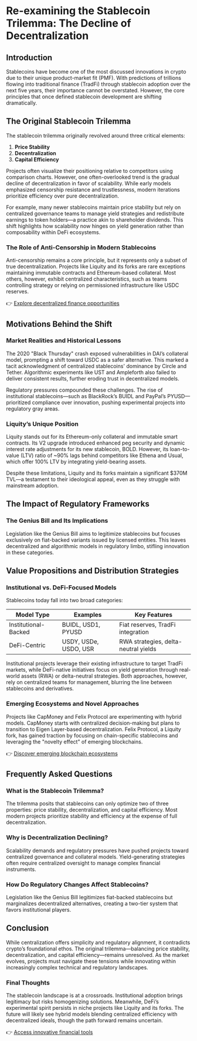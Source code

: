 # Re-examining the Stablecoin Trilemma: The Decline of Decentralization

## Introduction

Stablecoins have become one of the most discussed innovations in crypto due to their unique product-market fit (PMF). With predictions of trillions flowing into traditional finance (TradFi) through stablecoin adoption over the next five years, their importance cannot be overstated. However, the core principles that once defined stablecoin development are shifting dramatically.

## The Original Stablecoin Trilemma

The stablecoin trilemma originally revolved around three critical elements:

1. **Price Stability**  
2. **Decentralization**  
3. **Capital Efficiency**

Projects often visualize their positioning relative to competitors using comparison charts. However, one often-overlooked trend is the gradual decline of decentralization in favor of scalability. While early models emphasized censorship resistance and trustlessness, modern iterations prioritize efficiency over pure decentralization.

For example, many newer stablecoins maintain price stability but rely on centralized governance teams to manage yield strategies and redistribute earnings to token holders—a practice akin to shareholder dividends. This shift highlights how scalability now hinges on yield generation rather than composability within DeFi ecosystems.

### The Role of Anti-Censorship in Modern Stablecoins

Anti-censorship remains a core principle, but it represents only a subset of true decentralization. Projects like Liquity and its forks are rare exceptions maintaining immutable contracts and Ethereum-based collateral. Most others, however, exhibit centralized characteristics, such as teams controlling strategy or relying on permissioned infrastructure like USDC reserves.

👉 [Explore decentralized finance opportunities](https://bit.ly/okx-bonus)

## Motivations Behind the Shift

### Market Realities and Historical Lessons

The 2020 "Black Thursday" crash exposed vulnerabilities in DAI’s collateral model, prompting a shift toward USDC as a safer alternative. This marked a tacit acknowledgment of centralized stablecoins' dominance by Circle and Tether. Algorithmic experiments like UST and Ampleforth also failed to deliver consistent results, further eroding trust in decentralized models.

Regulatory pressures compounded these challenges. The rise of institutional stablecoins—such as BlackRock’s BUIDL and PayPal’s PYUSD—prioritized compliance over innovation, pushing experimental projects into regulatory gray areas.

### Liquity’s Unique Position

Liquity stands out for its Ethereum-only collateral and immutable smart contracts. Its V2 upgrade introduced enhanced peg security and dynamic interest rate adjustments for its new stablecoin, BOLD. However, its loan-to-value (LTV) ratio of ~90% lags behind competitors like Ethena and Usual, which offer 100% LTV by integrating yield-bearing assets.

Despite these limitations, Liquity and its forks maintain a significant $370M TVL—a testament to their ideological appeal, even as they struggle with mainstream adoption.

## The Impact of Regulatory Frameworks

### The Genius Bill and Its Implications

Legislation like the Genius Bill aims to legitimize stablecoins but focuses exclusively on fiat-backed variants issued by licensed entities. This leaves decentralized and algorithmic models in regulatory limbo, stifling innovation in these categories.

## Value Propositions and Distribution Strategies

### Institutional vs. DeFi-Focused Models

Stablecoins today fall into two broad categories:

| **Model Type**         | **Examples**                          | **Key Features**                          |
|-------------------------|----------------------------------------|-------------------------------------------|
| Institutional-Backed    | BUIDL, USD1, PYUSD                    | Fiat reserves, TradFi integration          |
| DeFi-Centric            | USDY, USDe, USDO, USR                 | RWA strategies, delta-neutral yields       |

Institutional projects leverage their existing infrastructure to target TradFi markets, while DeFi-native initiatives focus on yield generation through real-world assets (RWA) or delta-neutral strategies. Both approaches, however, rely on centralized teams for management, blurring the line between stablecoins and derivatives.

### Emerging Ecosystems and Novel Approaches

Projects like CapMoney and Felix Protocol are experimenting with hybrid models. CapMoney starts with centralized decision-making but plans to transition to Eigen Layer-based decentralization. Felix Protocol, a Liquity fork, has gained traction by focusing on chain-specific stablecoins and leveraging the "novelty effect" of emerging blockchains.

👉 [Discover emerging blockchain ecosystems](https://bit.ly/okx-bonus)

## Frequently Asked Questions

### What is the Stablecoin Trilemma?

The trilemma posits that stablecoins can only optimize two of three properties: price stability, decentralization, and capital efficiency. Most modern projects prioritize stability and efficiency at the expense of full decentralization.

### Why is Decentralization Declining?

Scalability demands and regulatory pressures have pushed projects toward centralized governance and collateral models. Yield-generating strategies often require centralized oversight to manage complex financial instruments.

### How Do Regulatory Changes Affect Stablecoins?

Legislation like the Genius Bill legitimizes fiat-backed stablecoins but marginalizes decentralized alternatives, creating a two-tier system that favors institutional players.

## Conclusion

While centralization offers simplicity and regulatory alignment, it contradicts crypto’s foundational ethos. The original trilemma—balancing price stability, decentralization, and capital efficiency—remains unresolved. As the market evolves, projects must navigate these tensions while innovating within increasingly complex technical and regulatory landscapes.

### Final Thoughts

The stablecoin landscape is at a crossroads. Institutional adoption brings legitimacy but risks homogenizing solutions. Meanwhile, DeFi’s experimental spirit persists in niche projects like Liquity and its forks. The future will likely see hybrid models blending centralized efficiency with decentralized ideals, though the path forward remains uncertain.

👉 [Access innovative financial tools](https://bit.ly/okx-bonus)